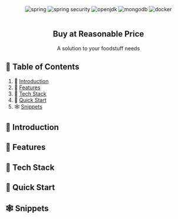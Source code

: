 <div align="center">
  <div>
        <img src="https://img.shields.io/badge/-Spring-black?style=for-the-badge&logoColor=white&logo=spring&color=6FB33F" alt="spring" />
        <img src="https://img.shields.io/badge/-SPRING_SECURITY-black?style=for-the-badge&logoColor=white&logo=springsecurity&color=6DB33F" alt="spring security" />
        <img src="https://img.shields.io/badge/-JAVA-black?style=for-the-badge&logoColor=white&logo=openjdk&color=000000" alt="openjdk" />
        <img src="https://img.shields.io/badge/-MONGODB-black?style=for-the-badge&logoColor=white&logo=mongodb&color=47A248" alt="mongodb" />
        <img src="https://img.shields.io/badge/-Docker-black?style=for-the-badge&logoColor=white&logo=docker&color=2496ED" alt="docker" />
  </div>
  </br>
  <h2 align="center"> Buy at Reasonable Price</h2>
  <div align="center"> A solution to your foodstuff needs</div>
  
</div>

## 📑 Table of Contents
1. 🤖 [Introduction](#-introduction)
2. 🔋 [Features](#-features)
3. 🔩 [Tech Stack](#-tech-stack) 
4. 💃 [Quick Start](#-quick-start)
5. 🕸 [Snippets](#-snippets)






## 🤖 Introduction


## 🔋 Features

## 🔩 Tech Stack

## 💃 Quick Start

## 🕸 Snippets

